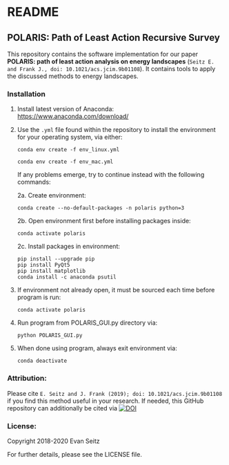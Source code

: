 # README
## POLARIS: Path of Least Action Recursive Survey

This repository contains the software implementation for our paper **POLARIS: path of least action analysis on energy landscapes** (`Seitz E. and Frank J., doi: 10.1021/acs.jcim.9b01108`). It contains tools to apply the discussed methods to energy landscapes.

### Installation
1.  Install latest version of Anaconda: https://www.anaconda.com/download/

2.  Use the `.yml` file found within the repository to install the environment for your operating system, via either:
         
	    conda env create -f env_linux.yml
	    
	    conda env create -f env_mac.yml
	 
    If any problems emerge, try to continue instead with the following commands:
    
    2a.  Create environment:

	    conda create --no-default-packages -n polaris python=3
	
    2b.  Open environment first before installing packages inside:

	    conda activate polaris
	
    2c.  Install packages in environment:

	    pip install --upgrade pip
  	    pip install PyQt5
  	    pip install matplotlib
 	    conda install -c anaconda psutil

3. If environment not already open, it must be sourced each time before program is run:

	   conda activate polaris
	 
4. Run program from POLARIS_GUI.py directory via:

	   python POLARIS_GUI.py
	
5. When done using program, always exit environment via:

	   conda deactivate

### Attribution:
Please cite `E. Seitz and J. Frank (2019); doi: 10.1021/acs.jcim.9b01108` if you find this method useful in your research. If needed, this GitHub repository can additionally be cited via [![DOI](https://zenodo.org/badge/157617482.svg)](https://zenodo.org/badge/latestdoi/157617482)

### License:
Copyright 2018-2020 Evan Seitz

For further details, please see the LICENSE file.
